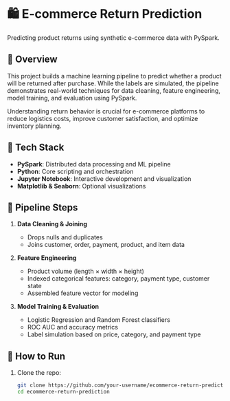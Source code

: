 # 🛍️ E-commerce Return Prediction

Predicting product returns using synthetic e-commerce data with PySpark.

## 📌 Overview

This project builds a machine learning pipeline to predict whether a product will be returned after purchase. While the labels are simulated, the pipeline demonstrates real-world techniques for data cleaning, feature engineering, model training, and evaluation using PySpark.

Understanding return behavior is crucial for e-commerce platforms to reduce logistics costs, improve customer satisfaction, and optimize inventory planning.

## 🧰 Tech Stack

- **PySpark**: Distributed data processing and ML pipeline
- **Python**: Core scripting and orchestration
- **Jupyter Notebook**: Interactive development and visualization
- **Matplotlib & Seaborn**: Optional visualizations

## 🔄 Pipeline Steps

1. **Data Cleaning & Joining**
   - Drops nulls and duplicates
   - Joins customer, order, payment, product, and item data

2. **Feature Engineering**
   - Product volume (length × width × height)
   - Indexed categorical features: category, payment type, customer state
   - Assembled feature vector for modeling

3. **Model Training & Evaluation**
   - Logistic Regression and Random Forest classifiers
   - ROC AUC and accuracy metrics
   - Label simulation based on price, category, and payment type

## 🚀 How to Run

1. Clone the repo:
   ```bash
   git clone https://github.com/your-username/ecommerce-return-prediction.git
   cd ecommerce-return-prediction
